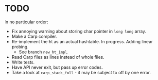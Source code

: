 # TODO

In no particular order:

* Fix annoying warning about storing char pointer in `long long` array.
* Make a Carp compiler.
* Re-implement the ht as an actual hashtable. In progress. Adding linear probing.
  * See branch `new_ht_impl`.
* Read Carp files as lines instead of whole files.
* Write tests.
* Have API never exit, but pass up error codes.
* Take a look at `carp_stack_full` - it may be subject to off by one error.
